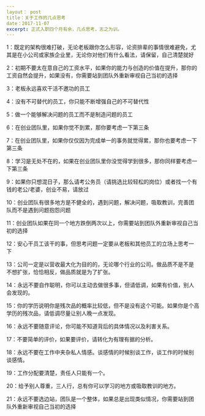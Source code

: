 ```yaml
---
layout： post
title：关于工作的几点思考
date：2017-11-07
excerpt: 正式入职四个月有余，几点思考，志之为训。
---
```




1：既定的架构很难打破，无论老板跟你怎么形容，论资排辈的事情很难避免，尤其是在小公司或家族企业里，无论你对他们有什么看法，请保留，自己清楚就好

2：初期不要太在意自己的工资水平，如果你的能力与创造的价值在提升，那你的工资自然会提升，如果没有，你需要站到团队外重新审视自己当初的选择

3：老板永远喜欢干活不邀功的员工

4：没有不可替代的员工，你只能不断增强自己的不可替代性

5：做一个能够解决问题的员工而不是制造问题的员工

6：在创业团队里，如果你觉不到累，那你要考虑一下第三条

7：在创业团队里，如果你仅仅因为完成单一的事务就觉得累，那你也要考虑一下第三条

8：学习是无处不在的，如果在创业团队里你没觉得学到很多，那你同样要考虑一下第三条

9：如果你只想混日子，那么请考公务员（请挑选比较轻松的岗位）或者找一个有钱的老公/老婆，创业不易，请放过

10：创业团队有很多地方是不健全的，遇到问题，解决问题，吸取教训，完善团队而不是遇到问题抱怨问题

11：创业团队如果在同一个地方跌倒两次以上，你需要站到团队外重新审视自己当初的选择

12：安心干员工该干的事，但思考问题一定要从老板和其他员工的立场上思考一下

13：公司一定是以营收最大化为目的的，无论哪个行业的公司。做品质不是不是不想扩张，恰恰相反，做品质就是为了扩张。

14：永远不要自作聪明，你可以主动去做很多事，但请低调，如果有价值，别人会发现的。

15：你的学历说明你是残次品的概率比较低，但不是没有这个可能。如果你是个高学历的残次品，请低调尽量让别人晚一点发现。

16：永远不要随意评论，你可能不知道背后的具体情况以及利害关系。

17：不要简单的评价，如果要评价，请转化为有理有据的分析。

18：永远不要在工作中夹杂私人情感。谈感情的时候别谈工作，谈工作的时候别谈感情。

19：工作分配要清楚，责任人只能有一个。

20：给予别人尊重，三人行，总有你可以学习的地方或吸取教训的地方。

21：永远不要选边站，团队是一个整体，如果总是出现类似情况，你需要站到团队外重新审视自己当初的选择